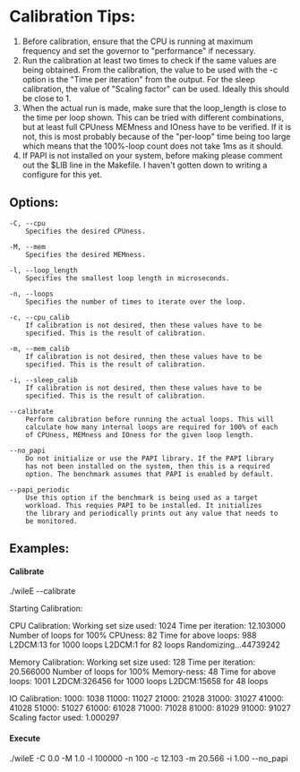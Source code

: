 # Calibration Tips:

1. Before calibration, ensure that the CPU is running at maximum frequency and
   set the governor to "performance" if necessary.
2. Run the calibration at least two times to check if the same values are being
   obtained.
	From the calibration, the value to be used with the -c option is the
	"Time per iteration" from the output. For the sleep calibration, the 
	value of "Scaling factor" can be used. Ideally this should be close to
	1.
3. When the actual run is made, make sure that the loop_length is close to the
   time per loop shown. This can be tried with different combinations, but at 
   least full CPUness MEMness and IOness have to be verified. If it is not, 
   this is most probably because of the "per-loop" time being too large which
   means that the 100%-loop count does not take 1ms as it should.
4. If PAPI is not installed on your system, before making please comment out
   the $LIB line in the Makefile. I haven't gotten down to writing a configure
   for this yet.


Options:
--------
	-C, --cpu
		Specifies the desired CPUness.

	-M, --mem
		Specifies the desired MEMness.

	-l, --loop_length
		Specifies the smallest loop length in microseconds.

	-n, --loops
		Specifies the number of times to iterate over the loop.

	-c, --cpu_calib
		If calibration is not desired, then these values have to be
		specified. This is the result of calibration.

	-m, --mem_calib
		If calibration is not desired, then these values have to be
		specified. This is the result of calibration.

	-i, --sleep_calib
		If calibration is not desired, then these values have to be
		specified. This is the result of calibration.

	--calibrate
		Perform calibration before running the actual loops. This will
		calculate how many internal loops are required for 100% of each
		of CPUness, MEMness and IOness for the given loop length.
	
	--no_papi
		Do not initialize or use the PAPI library. If the PAPI library
		has not been installed on the system, then this is a required
		option. The benchmark assumes that PAPI is enabled by default.

	--papi_periodic
		Use this option if the benchmark is being used as a target 
		workload. This requies PAPI to be installed. It initializes
		the library and periodically prints out any value that needs to
		be monitored.

Examples:
---------

#### Calibrate
./wileE --calibrate

Starting Calibration:

CPU Calibration:
Working set size used: 1024
Time per iteration: 12.103000
Number of loops for 100% CPUness: 82
Time for above loops: 988
L2DCM:13 for 1000 loops
L2DCM:1 for 82 loops
Randomizing...44739242

Memory Calibration:
Working set size used: 128
Time per iteration: 20.566000
Number of loops for 100% Memory-ness: 48
Time for above loops: 1001
L2DCM:326456 for 1000 loops
L2DCM:15658 for 48 loops

IO Calibration:
1000: 1038
11000: 11027
21000: 21028
31000: 31027
41000: 41028
51000: 51027
61000: 61028
71000: 71028
81000: 81029
91000: 91027
Scaling factor used: 1.000297

#### Execute
./wileE -C 0.0 -M 1.0 -l 100000 -n 100 -c 12.103 -m 20.566 -i 1.00 --no_papi







	






		

